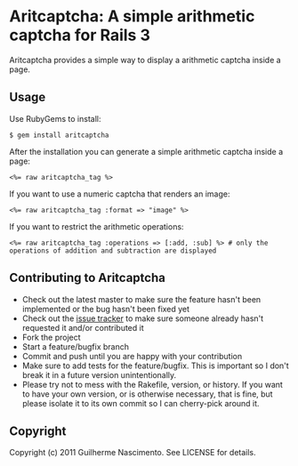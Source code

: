 # Aritcaptcha: A simple arithmetic captcha for Rails 3

Aritcaptcha provides a simple way to display a arithmetic captcha inside a page.

## Usage

Use RubyGems to install:

	$ gem install aritcaptcha

After the installation you can generate a simple arithmetic captcha inside a page:

	<%= raw aritcaptcha_tag %>

If you want to use a numeric captcha that renders an image:

	<%= raw aritcaptcha_tag :format => "image" %>

If you want to restrict the arithmetic operations:

	<%= raw aritcaptcha_tag :operations => [:add, :sub] %> # only the operations of addition and subtraction are displayed

## Contributing to Aritcaptcha

* Check out the latest master to make sure the feature hasn't been implemented or the bug hasn't been fixed yet
* Check out the [issue tracker](http://github.com/guinascimento/aritcaptcha/issues) to make sure someone already hasn't requested it and/or contributed it
* Fork the project
* Start a feature/bugfix branch
* Commit and push until you are happy with your contribution
* Make sure to add tests for the feature/bugfix. This is important so I don't break it in a future version unintentionally.
* Please try not to mess with the Rakefile, version, or history. If you want to have your own version, or is otherwise necessary, that is fine, but please isolate it to its own commit so I can cherry-pick around it.

## Copyright

Copyright (c) 2011 Guilherme Nascimento. See LICENSE for details.